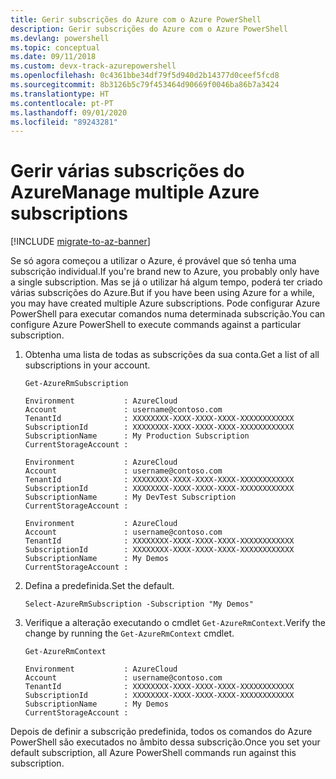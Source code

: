 ```yaml
---
title: Gerir subscrições do Azure com o Azure PowerShell
description: Gerir subscrições do Azure com o Azure PowerShell
ms.devlang: powershell
ms.topic: conceptual
ms.date: 09/11/2018
ms.custom: devx-track-azurepowershell
ms.openlocfilehash: 0c4361bbe34df79f5d940d2b14377d0ceef5fcd8
ms.sourcegitcommit: 8b3126b5c79f453464d90669f0046ba86b7a3424
ms.translationtype: HT
ms.contentlocale: pt-PT
ms.lasthandoff: 09/01/2020
ms.locfileid: "89243281"
---
```

# <a name="manage-multiple-azure-subscriptions"></a><span data-ttu-id="c36e5-103">Gerir várias subscrições do Azure</span><span class="sxs-lookup"><span data-stu-id="c36e5-103">Manage multiple Azure subscriptions</span></span>

[!INCLUDE [migrate-to-az-banner](../../includes/migrate-to-az-banner.md)]

<span data-ttu-id="c36e5-104">Se só agora começou a utilizar o Azure, é provável que só tenha uma subscrição individual.</span><span class="sxs-lookup"><span data-stu-id="c36e5-104">If you're brand new to Azure, you probably only have a single subscription.</span></span> <span data-ttu-id="c36e5-105">Mas se já o utilizar há algum tempo, poderá ter criado várias subscrições do Azure.</span><span class="sxs-lookup"><span data-stu-id="c36e5-105">But if you have been using Azure for a while, you may have created multiple Azure subscriptions.</span></span> <span data-ttu-id="c36e5-106">Pode configurar Azure PowerShell para executar comandos numa determinada subscrição.</span><span class="sxs-lookup"><span data-stu-id="c36e5-106">You can configure Azure PowerShell to execute commands against a particular subscription.</span></span>

1. <span data-ttu-id="c36e5-107">Obtenha uma lista de todas as subscrições da sua conta.</span><span class="sxs-lookup"><span data-stu-id="c36e5-107">Get a list of all subscriptions in your account.</span></span>

    ```azurepowershell-interactive
    Get-AzureRmSubscription
    ```

    ```output
    Environment           : AzureCloud
    Account               : username@contoso.com
    TenantId              : XXXXXXXX-XXXX-XXXX-XXXX-XXXXXXXXXXXX
    SubscriptionId        : XXXXXXXX-XXXX-XXXX-XXXX-XXXXXXXXXXXX
    SubscriptionName      : My Production Subscription
    CurrentStorageAccount :

    Environment           : AzureCloud
    Account               : username@contoso.com
    TenantId              : XXXXXXXX-XXXX-XXXX-XXXX-XXXXXXXXXXXX
    SubscriptionId        : XXXXXXXX-XXXX-XXXX-XXXX-XXXXXXXXXXXX
    SubscriptionName      : My DevTest Subscription
    CurrentStorageAccount :

    Environment           : AzureCloud
    Account               : username@contoso.com
    TenantId              : XXXXXXXX-XXXX-XXXX-XXXX-XXXXXXXXXXXX
    SubscriptionId        : XXXXXXXX-XXXX-XXXX-XXXX-XXXXXXXXXXXX
    SubscriptionName      : My Demos
    CurrentStorageAccount :
    ```

2. <span data-ttu-id="c36e5-108">Defina a predefinida.</span><span class="sxs-lookup"><span data-stu-id="c36e5-108">Set the default.</span></span>

    ```azurepowershell-interactive
    Select-AzureRmSubscription -Subscription "My Demos"
    ```

3. <span data-ttu-id="c36e5-109">Verifique a alteração executando o cmdlet `Get-AzureRmContext`.</span><span class="sxs-lookup"><span data-stu-id="c36e5-109">Verify the change by running the `Get-AzureRmContext` cmdlet.</span></span>

    ```azurepowershell-interactive
    Get-AzureRmContext
    ```

    ```output
    Environment           : AzureCloud
    Account               : username@contoso.com
    TenantId              : XXXXXXXX-XXXX-XXXX-XXXX-XXXXXXXXXXXX
    SubscriptionId        : XXXXXXXX-XXXX-XXXX-XXXX-XXXXXXXXXXXX
    SubscriptionName      : My Demos
    CurrentStorageAccount :
    ```

<span data-ttu-id="c36e5-110">Depois de definir a subscrição predefinida, todos os comandos do Azure PowerShell são executados no âmbito dessa subscrição.</span><span class="sxs-lookup"><span data-stu-id="c36e5-110">Once you set your default subscription, all Azure PowerShell commands run against this subscription.</span></span>
